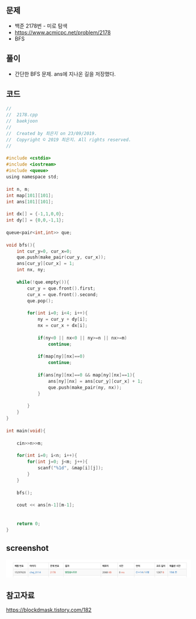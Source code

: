 ## 문제
- 백준 2178번 - 미로 탐색
- https://www.acmicpc.net/problem/2178
- BFS


## 풀이
- 간단한 BFS 문제. ans에 지나온 길을 저장했다.



## 코드
```c
//
//  2178.cpp
//  baekjoon
//
//  Created by 최은지 on 23/09/2019.
//  Copyright © 2019 최은지. All rights reserved.
//

#include <cstdio>
#include <iostream>
#include <queue>
using namespace std;

int n, m;
int map[101][101];
int ans[101][101];

int dx[] = {-1,1,0,0};
int dy[] = {0,0,-1,1};

queue<pair<int,int>> que;

void bfs(){
    int cur_y=0, cur_x=0;
    que.push(make_pair(cur_y, cur_x));
    ans[cur_y][cur_x] = 1;
    int nx, ny;
    
    while(!que.empty()){
        cur_y = que.front().first;
        cur_x = que.front().second;
        que.pop();
        
        for(int i=0; i<4; i++){
            ny = cur_y + dy[i];
            nx = cur_x + dx[i];
            
            if(ny<0 || nx<0 || ny>=n || nx>=m)
                continue;
            
            if(map[ny][nx]==0)
                continue;
            
            if(ans[ny][nx]==0 && map[ny][nx]==1){
                ans[ny][nx] = ans[cur_y][cur_x] + 1;
                que.push(make_pair(ny, nx));
            }
            
        }
    }
}

int main(void){
    
    cin>>n>>m;
    
    for(int i=0; i<n; i++){
        for(int j=0; j<m; j++){
            scanf("%1d", &map[i][j]);
        }
    }
    
    bfs();
    
    cout << ans[n-1][m-1];

    
    return 0;
}


```


## screenshot
![screenshot](./screenshots/boj2178.png)




## 참고자료
https://blockdmask.tistory.com/182

